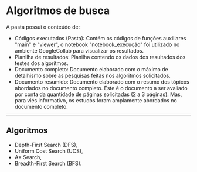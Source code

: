 # Algoritmos de busca


A pasta possui o conteúdo de:
- Códigos executados (Pasta): Contém os códigos de funções auxiliares "main" e "viewer", o notebook "notebook_execução" foi utilizado no ambiente GoogleCollab para visualizar os resultados.
- Planilha de resultados: Planilha contendo os dados dos resultados dos testes dos algoritmos.
- Documento completo: Documento elaborado com o máximo de detalhismo sobre as pesquisas feitas nos algoritmos solicitados.
- Documento resumido: Documento elaborado com o resumo dos tópicos abordados no documento completo. Este é o documento a ser avaliado por conta da quantidade de páginas solicitadas (2 a 3 páginas). Mas, para viés informativo, os estudos foram amplamente abordados no documento completo.


---


## Algoritmos

- Depth-First Search (DFS), 
- Uniform Cost Search (UCS), 
- A* Search,
- Breadth-First Search (BFS).
